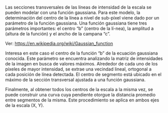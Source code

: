 Las secciones transversales de las líneas de intensidad de la escala se pueden modelar con una función gaussiana. 
Para este modelo, la determinación del centro de la línea a nivel de sub-píxel viene dado por un parámetro de la función gaussiana. 
Una función gaussiana tiene tres parámetros importantes: el centro “b” (centro de la lí-nea), la amplitud a (altura de la función) y el ancho de la campana “c”.

Ver: https://en.wikipedia.org/wiki/Gaussian_function

Interesa en este caso el centro de la función “b” de la ecuación gaussiana conocida.
Este parámetro se encuentra analizando la matriz de intensidades de la imagen en busca de valores máximos. 
Alrededor de cada uno de los píxeles de mayor intensidad, se extrae una vecindad lineal, ortogonal a cada posición de línea detectada. 
El centro de  segmento  está  ubicado  en  el  máximo  de  la  sección  transversal  ajustada  a  una  función  gaussiana. 

Finalmente, al obtener todos los centros de la escala a la misma vez, se puede construir una curva cuya pendiente otorgue la distancia 
promedio entre segmentos de la misma. Este procedimiento se aplica en ambos ejes de la escala (X, Y).
